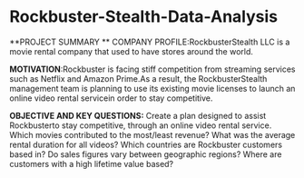 # Rockbuster-Stealth-Data-Analysis
**PROJECT SUMMARY **
COMPANY PROFILE:RockbusterStealth LLC is a movie rental company that used to have stores around the world. 

**MOTIVATION**:Rockbuster is facing stiff competition from streaming services such as Netflix and Amazon Prime.As a result, the RockbusterStealth management team is planning to use its existing movie licenses to launch an online video rental servicein order to stay competitive.

**OBJECTIVE AND KEY QUESTIONS:** Create a plan designed to assist Rockbusterto stay competitive, through an online video rental service.
Which movies contributed to the most/least revenue?
What was the average rental duration for all videos?
Which countries are Rockbuster customers based in?
Do sales figures vary between geographic regions?
Where are customers with a high lifetime value based?
